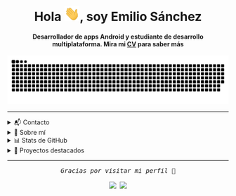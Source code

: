 <div align="center">
  <h1 align="center">Hola <img width="35" src="https://github.com/1999AZZAR/1999AZZAR/blob/main/resources/img/waving.gif">, soy Emilio Sánchez</h1>
<h4 align="center">
  Desarrollador de apps Android y estudiante de desarrollo multiplataforma.  
  Mira mi <a href="cv_emilio.pdf" target="_blank">CV</a> para saber más
</h4>
</div>

<div align="center">
  <img src="https://github.com/1999AZZAR/1999AZZAR/blob/main/resources/img/grid-snake.svg" alt="snake" />
</div>

-----

<details>
  <summary>📬 Contacto</summary>
<div>
  <samp>
    <h2 align="center">Puedes encontrarme en:</h2>
    <p align="center">
      <a href="https://www.linkedin.com/in/emilio-sanchez-vargas-b6950b357/" target="blank"><img src="https://img.shields.io/badge/LinkedIn-%230077B5.svg?style=for-the-badge&logo=linkedin&logoColor=white" height="30"/></a>
      <a href="mailto:emiliosanvar99@gmail.com" target="blank"><img src="https://img.shields.io/badge/Gmail-EA4335.svg?style=for-the-badge&logo=gmail&logoColor=white" height="30"/></a>
      <a href="https://github.com/EmilioSanchez99" target="blank"><img src="https://img.shields.io/badge/GitHub-181717.svg?style=for-the-badge&logo=github&logoColor=white" height="30"/></a>
    </p>
  </samp>
</div>
</details>

<details>
  <summary>🧠 Sobre mí</summary>
<div>
  <samp>
    <h2 align="center">¿Quién soy?</h2>
    <p align="center">
      Soy desarrollador Android con experiencia en apps modernas y optimizadas.  
      Me enfoco en el rendimiento, diseño intuitivo y organización del código.  
      Estudiante de DAM apasionado por la programación, la escalada 🧗 y la tecnología.
    </p>
  </samp>
</div>
</details>

<details>
  <summary>📊 Stats de GitHub</summary>
  <div>
    <samp>
      <h2 align="center">📈 Mis estadísticas</h2>
      <p align="center">
        <img src="https://github-readme-stats.vercel.app/api/top-langs/?username=EmilioSanchez99&layout=compact&theme=gruvbox&hide_border=true" />
      </p>
    </samp>
  </div>
</details>

<details>
  <summary>📁 Proyectos destacados</summary>
  <div>
    <samp>
      <ul>
        <li><strong>FinanPie</strong>: App de gestión financiera con Firebase y Material Design</li>
        <li><strong>ConnectionMonitor</strong>: Vista para monitorear red en tiempo real en Android</li>
        <li><strong>Gestor de Scripts</strong>: Herramienta con swipe, borrado masivo y UI personalizada</li>
      </ul>
    </samp>
  </div>
</details>

-----

<div align="center">
  <samp>
    <i>Gracias por visitar mi perfil 🚀</i>
    <br/>
    <br/>
    <img src="https://forthebadge.com/images/badges/works-on-my-machine.svg" height="25"/>
    <img src="https://forthebadge.com/images/badges/built-with-love.svg" height="25"/>
  </samp>
</div>
